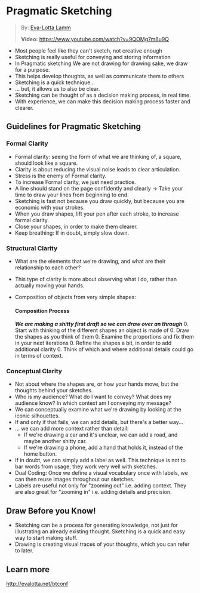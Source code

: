 # Pragmatic Sketching

> By: [Eva-Lotta Lamm](https://beyondtellerrand.com/events/dusseldorf-2021/speakers/eva-lotta-lamm)
>
> **Video:** https://www.youtube.com/watch?v=9QOMg7m8u9Q

- Most people feel like they can't sketch, not creative enough
- Sketching is really useful for conveying and storing information
- In Pragmatic sketching We are not drawing for drawing sake, we draw for a
  purpose.
- This helps develop thoughts, as well as communicate them to others
- Sketching is a quick technique...
- ... but, it allows us to also be clear.
- Sketching can be thought of as a decision making process, in real time.
- With experience, we can make this decision making process faster and clearer.

## Guidelines for Pragmatic Sketching

### Formal Clarity
- Formal clarity: seeing the form of what we are thinking of, a square, should
  look like a square.
- Clarity is about reducing the visual noise leads to clear articulation.
- Stress is the enemy of Formal clarity.
- To increase Formal clarity, we just need practice.
- A line should stand on the page confidently and clearly -> Take your time to
  draw your lines from beginning to end.
- Sketching is fast not because you draw quickly, but because you are economic
  with your strokes.
- When you draw shapes, lift your pen after each stroke, to increase formal
  clarity.
- Close your shapes, in order to make them clearer.
- Keep breathing: If in doubt, simply slow down.

### Structural Clarity
- What are the elements that we're drawing, and what are their relationship to
  each other?
- This type of clarity is more about observing what I do, rather than actually
  moving your hands.
- Composition of objects from very simple shapes:

    #### Composition Process
    _**We are making a shitty first draft so we can draw over an through**_
    0. Start with thinking of the different shapes an object is made of
    0. Draw the shapes as you think of them
    0. Examine the proportions and fix them in your next iterations
    0. Refine the shapes a bit, in order to add additional clarity
    0. Think of which and where additional details could go in terms of context.

### Conceptual Clarity
- Not about where the shapes are, or how your hands move, but the thoughts
  behind your sketches.
- Who is my audience? What do I want to convey? What does my audience know? In
  which context am I conveying my message?
- We can conceptually examine what we're drawing by looking at the iconic
  silhouettes.
- If and only if that fails, we can add details, but there's a better way...
- ... we can add more context rather than detail: 
    * If we're drawing a car and it's unclear, we can add a road, and maybe
      another shitty car.
    * If we're drawing a phone, add a hand that holds it, instead of the home
      button.
- If in doubt, we can simply add a label as well. This technique is not to bar
  words from usage, they work very well with sketches.
- Dual Coding: Once we define a visual vocabulary once with labels, we can then
  reuse images throughout our sketches.
- Labels are useful not only for "zooming out" i.e. adding context. They are
  also great for "zooming in" i.e. adding details and precision.

## Draw Before you Know!

- Sketching can be a process for generating knowledge, not just for illustrating
  an already existing thought. Sketching is a quick and easy way to start making
  stuff.
- Drawing is creating visual traces of your thoughts, which you can refer to
  later.

## Learn more

http://evalotta.net/btconf